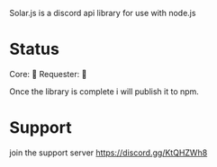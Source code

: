 Solar.js is a discord api library for use with node.js

# Status
Core: 🔴
Requester: 🔴

Once the library is complete i will publish it to npm.

# Support
join the support server https://discord.gg/KtQHZWh8
